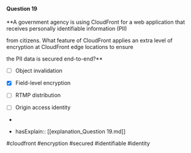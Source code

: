 #### Question  19


**A government agency is using CloudFront for a web application that receives personally identifiable information (PII)

from citizens. What feature of CloudFront applies an extra level of encryption at CloudFront edge locations to ensure

the PII data is secured end-to-end?**


- [ ] Object invalidation


- [x] Field-level encryption


- [ ] RTMP distribution


- [ ] Origin access identity


*

- hasExplain:: [[explanation_Question  19.md]]

#cloudfront #encryption #secured #identifiable #identity 